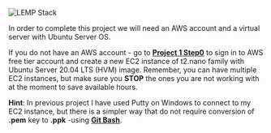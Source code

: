 ![LEMP Stack](https://github.com/silviob99/Project-2-Linux-Administration-NginX-MySQL-PHP-LEMP/assets/107585020/ff3ae6a0-9e31-41be-b81e-9a5b9f372583)

In order to complete this project we will need an AWS account and a virtual server with Ubuntu Server OS. 

If you do not have an AWS account - go to [**Project 1 Step0**](https://github.com/silviob99/Project-1-Web-Stack-Implementation-LAMP/blob/main/STEP0-Prerequisites.md) to sign in 
to AWS free tier account and create a new EC2 instance of t2.nano family with Ubuntu Server 20.04 LTS (HVM) image. Remember, you can have multiple EC2 instances, but make sure you **STOP** the ones you are not working with at the moment to save available hours. 

**Hint**: In previous project I have used Putty on Windows to connect to my EC2 instance, but there is a simpler way that do not require conversion of **.pem** key to **.ppk** -using [**Git Bash**](https://gitforwindows.org/).  



